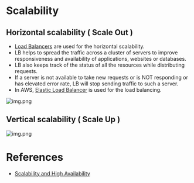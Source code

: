 
# Scalability

## Horizontal scalability ( Scale Out )
- [Load Balancers](https://github.com/ema2159/Grokking-System-Design-Interview-Quizzes/blob/master/Quizzes/Load%20Balancer.org) are used for the horizontal scalability.
- LB helps to spread the traffic across a cluster of servers to improve responsiveness and availability of applications, websites or databases.
- LB also keeps track of the status of all the resources while distributing requests.
- If a server is not available to take new requests or is NOT responding or has elevated error rate, LB will stop sending traffic to such a server.
- In AWS, [Elastic Load Balancer](../2_AWSComponents/1_NetworkingAndContentDelivery/ElasticLoadBalancer.md) is used for the load balancing.

![img.png](https://dzone.com/storage/temp/5747694-picture1.png)

## Vertical scalability ( Scale Up )

![img.png](https://dzone.com/storage/temp/5747695-picture2.png)

# References
- [Scalability and High Availability](https://dzone.com/refcardz/scalability)